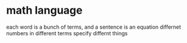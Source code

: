 # math language
each word is a bunch of terms, and a sentence is an equation
differnet numbers in different terms specify differnt things
